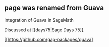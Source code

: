 ## page was renamed from Guava
Integration of Guava in SageMath

Discussed at [[days75|Sage Days 75]].

[[https://github.com/gap-packages/guava]
